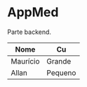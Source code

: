 # AppMed #

Parte backend.

| Nome      | Cu     |
|-----------|--------|
| Maurício  | Grande |
| Allan     | Pequeno|
